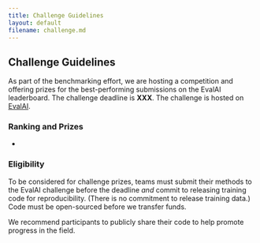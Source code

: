 ```yaml
---
title: Challenge Guidelines
layout: default
filename: challenge.md
---
```


## Challenge Guidelines

As part of the benchmarking effort, we are hosting a competition and offering prizes for the best-performing submissions on the EvalAI leaderboard. The challenge deadline is **XXX**. The challenge is hosted on [EvalAI](https://eval.ai/web/challenges/challenge-page/2319/overview).

### Ranking and Prizes

-

### Eligibility

To be considered for challenge prizes, teams must submit their methods to the EvalAI challenge before the deadline *and* commit to releasing training code for reproducibility. (There is no commitment to release training data.) Code must be open-sourced before we transfer funds.

We recommend participants to publicly share their code to help promote progress in the field.


